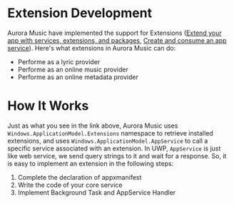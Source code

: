 # Extension Development

Aurora Music have implemented the support for Extensions ([Extend your app with services, extensions, and packages][1], [Create and consume an app service][2]). Here's what extensions in Aurora Music can do:

 - Performe as a lyric provider
 - Performe as an online music provider
 - Performe as an online metadata provider

# How It Works
Just as what you see in the link above, Aurora Music uses `Windows.ApplicationModel.Extensions` namespace to retrieve installed extensions, and uses `Windows.ApplicationModel.AppService` to call a specific service associated with an extension. In UWP, `AppService` is just like web service, we send query strings to it and wait for a response. So, it is easy to implement an extension in the following steps:

 1. Complete the declaration of appxmanifest
 2. Write the code of your core service
 3. Implement Background Task and AppService Handler

  [1]: https://docs.microsoft.com/en-us/windows/uwp/launch-resume/extend-your-app-with-services-extensions-packages
  [2]: https://docs.microsoft.com/en-us/windows/uwp/launch-resume/how-to-create-and-consume-an-app-service
